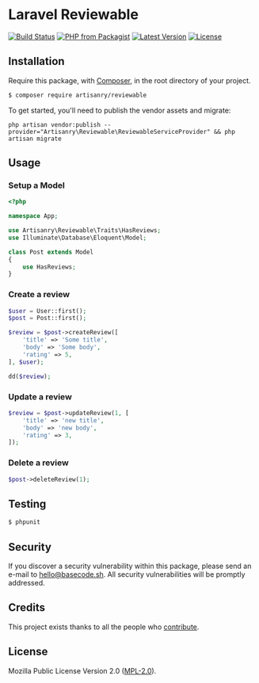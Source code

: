 # Laravel Reviewable

[![Build Status](https://img.shields.io/travis/artisanry/Reviewable/master.svg?style=flat-square)](https://travis-ci.org/artisanry/Reviewable)
[![PHP from Packagist](https://img.shields.io/packagist/php-v/artisanry/reviewable.svg?style=flat-square)]()
[![Latest Version](https://img.shields.io/github/release/artisanry/Reviewable.svg?style=flat-square)](https://github.com/artisanry/Reviewable/releases)
[![License](https://img.shields.io/packagist/l/artisanry/Reviewable.svg?style=flat-square)](https://packagist.org/packages/artisanry/Reviewable)

## Installation

Require this package, with [Composer](https://getcomposer.org/), in the root directory of your project.

``` bash
$ composer require artisanry/reviewable
```

To get started, you'll need to publish the vendor assets and migrate:

```
php artisan vendor:publish --provider="Artisanry\Reviewable\ReviewableServiceProvider" && php artisan migrate
```

## Usage

### Setup a Model
``` php
<?php

namespace App;

use Artisanry\Reviewable\Traits\HasReviews;
use Illuminate\Database\Eloquent\Model;

class Post extends Model
{
    use HasReviews;
}
```

### Create a review
``` php
$user = User::first();
$post = Post::first();

$review = $post->createReview([
    'title' => 'Some title',
    'body' => 'Some body',
    'rating' => 5,
], $user);

dd($review);
```

### Update a review
``` php
$review = $post->updateReview(1, [
    'title' => 'new title',
    'body' => 'new body',
    'rating' => 3,
]);
```

### Delete a review
``` php
$post->deleteReview(1);
```

## Testing

``` bash
$ phpunit
```

## Security

If you discover a security vulnerability within this package, please send an e-mail to hello@basecode.sh. All security vulnerabilities will be promptly addressed.

## Credits

This project exists thanks to all the people who [contribute](../../contributors).

## License

Mozilla Public License Version 2.0 ([MPL-2.0](./LICENSE)).
